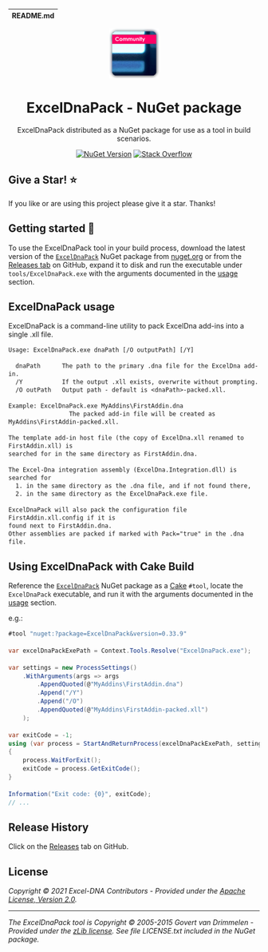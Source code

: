 | README.md |
|:---|

<div align="center">

<img src="asset/exceldnapack.png" alt="ExcelDnaPack - NuGet package" />

</div>

<h1 align="center">ExcelDnaPack - NuGet package</h1>
<div align="center">

ExcelDnaPack distributed as a NuGet package for use as a tool in build scenarios.

[![NuGet Version](http://img.shields.io/nuget/v/ExcelDnaPack.svg?style=flat-square)](https://www.nuget.org/packages/ExcelDnaPack/) [![Stack Overflow](https://img.shields.io/badge/stack%20overflow-excel--dna-orange.svg?style=flat-square)](http://stackoverflow.com/questions/tagged/excel-dna)

</div>

## Give a Star! :star:

If you like or are using this project please give it a star. Thanks!

## Getting started :rocket:

To use the ExcelDnaPack tool in your build process, download the latest version of the [`ExcelDnaPack`](https://www.nuget.org/packages/ExcelDnaPack/) NuGet package from [nuget.org](https://www.nuget.org/packages/ExcelDnaPack/) or from the [Releases tab](https://github.com/augustoproiete/ExcelDnaPack-NuGet/releases) on GitHub, expand it to disk and run the executable under `tools/ExcelDnaPack.exe` with the arguments documented in the [usage](https://github.com/augustoproiete/ExcelDnaPack-NuGet#exceldnapack-usage) section.

## ExcelDnaPack usage

ExcelDnaPack is a command-line utility to pack ExcelDna add-ins into a single .xll file.

```
Usage: ExcelDnaPack.exe dnaPath [/O outputPath] [/Y]

  dnaPath      The path to the primary .dna file for the ExcelDna add-in.
  /Y           If the output .xll exists, overwrite without prompting.
  /O outPath   Output path - default is <dnaPath>-packed.xll.

Example: ExcelDnaPack.exe MyAddins\FirstAddin.dna
                 The packed add-in file will be created as MyAddins\FirstAddin-packed.xll.

The template add-in host file (the copy of ExcelDna.xll renamed to FirstAddin.xll) is
searched for in the same directory as FirstAddin.dna.

The Excel-Dna integration assembly (ExcelDna.Integration.dll) is searched for
  1. in the same directory as the .dna file, and if not found there,
  2. in the same directory as the ExcelDnaPack.exe file.

ExcelDnaPack will also pack the configuration file FirstAddin.xll.config if it is
found next to FirstAddin.dna.
Other assemblies are packed if marked with Pack="true" in the .dna file.
```

## Using ExcelDnaPack with Cake Build

Reference the [`ExcelDnaPack`](https://www.nuget.org/packages/ExcelDnaPack/) NuGet package as a [Cake](https://cakebuild.net) `#tool`, locate the `ExcelDnaPack` executable, and run it with the arguments documented in the [usage](https://github.com/augustoproiete/ExcelDnaPack-NuGet#exceldnapack-usage) section.

e.g.:

```csharp
#tool "nuget:?package=ExcelDnaPack&version=0.33.9"

var excelDnaPackExePath = Context.Tools.Resolve("ExcelDnaPack.exe");

var settings = new ProcessSettings()
    .WithArguments(args => args
        .AppendQuoted(@"MyAddins\FirstAddin.dna")
        .Append("/Y")
        .Append("/O")
        .AppendQuoted(@"MyAddins\FirstAddin-packed.xll")
    );

var exitCode = -1;
using (var process = StartAndReturnProcess(excelDnaPackExePath, settings))
{
    process.WaitForExit();
    exitCode = process.GetExitCode();
}

Information("Exit code: {0}", exitCode);
// ...
```

## Release History

Click on the [Releases](https://github.com/augustoproiete/ExcelDnaPack-NuGet/releases) tab on GitHub.

## License

_Copyright &copy; 2021 Excel-DNA Contributors - Provided under the [Apache License, Version 2.0](LICENSE)._

---

_The ExcelDnaPack tool is Copyright &copy; 2005-2015 Govert van Drimmelen - Provided under the [zLib license](https://opensource.org/licenses/Zlib). See file LICENSE.txt included in the NuGet package._

